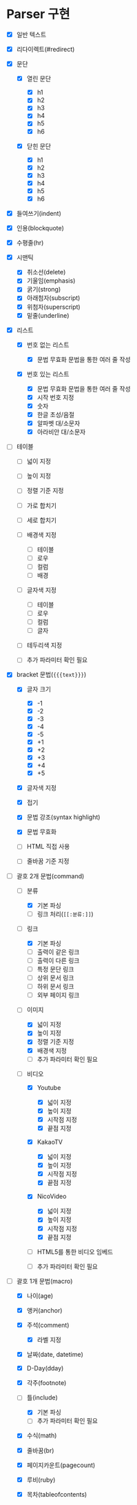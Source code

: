# Parser 구현

- [x] 일반 텍스트
- [x] 리다이렉트(#redirect)
- [x] 문단

  - [x] 열린 문단

    - [x] h1
    - [x] h2
    - [x] h3
    - [x] h4
    - [x] h5
    - [x] h6

  - [x] 닫힌 문단

    - [x] h1
    - [x] h2
    - [x] h3
    - [x] h4
    - [x] h5
    - [x] h6

- [x] 들여쓰기(indent)
- [x] 인용(blockquote)
- [x] 수평줄(hr)
- [x] 시맨틱

  - [x] 취소선(delete)
  - [x] 기울임(emphasis)
  - [x] 굵기(strong)
  - [x] 아래첨자(subscript)
  - [x] 위첨자(superscript)
  - [x] 밑줄(underline)

- [x] 리스트

  - [x] 번호 없는 리스트

    - [x] 문법 무효화 문법을 통한 여러 줄 작성

  - [x] 번호 있는 리스트

    - [x] 문법 무효화 문법을 통한 여러 줄 작성
    - [x] 시작 번호 지정
    - [x] 숫자
    - [x] 한글 초성/음절
    - [x] 알파벳 대/소문자
    - [x] 아라비안 대/소문자

- [ ] 테이블

  - [ ] 넓이 지정
  - [ ] 높이 지정
  - [ ] 정렬 기준 지정
  - [ ] 가로 합치기
  - [ ] 세로 합치기
  - [ ] 배경색 지정

    - [ ] 테이블
    - [ ] 로우
    - [ ] 컬럼
    - [ ] 배경

  - [ ] 글자색 지정

    - [ ] 테이블
    - [ ] 로우
    - [ ] 컬럼
    - [ ] 글자

  - [ ] 테두리색 지정
  - [ ] 추가 파라미터 확인 필요

- [x] bracket 문법(`{{{text}}}`)

  - [x] 글자 크기

    - [x] -1
    - [x] -2
    - [x] -3
    - [x] -4
    - [x] -5
    - [x] +1
    - [x] +2
    - [x] +3
    - [x] +4
    - [x] +5

  - [x] 글자색 지정
  - [x] 접기
  - [x] 문법 강조(syntax highlight)
  - [x] 문법 무효화
  - [ ] HTML 직접 사용
  - [ ] 줄바꿈 기준 지정

- [ ] 괄호 2개 문법(command)

  - [ ] 분류

    - [x] 기본 파싱
    - [ ] 링크 처리(`[[:분류:]]`)

  - [ ] 링크

    - [x] 기본 파싱
    - [ ] 출력이 같은 링크
    - [ ] 출력이 다른 링크
    - [ ] 특정 문단 링크
    - [ ] 상위 문서 링크
    - [ ] 하위 문서 링크
    - [ ] 외부 페이지 링크

  - [ ] 이미지

    - [x] 넓이 지정
    - [x] 높이 지정
    - [x] 정렬 기준 지정
    - [x] 배경색 지정
    - [ ] 추가 파라미터 확인 필요

  - [ ] 비디오

    - [x] Youtube

      - [x] 넓이 지정
      - [x] 높이 지정
      - [x] 시작점 지정
      - [x] 끝점 지정

    - [x] KakaoTV

      - [x] 넓이 지정
      - [x] 높이 지정
      - [x] 시작점 지정
      - [x] 끝점 지정

    - [x] NicoVideo

      - [x] 넓이 지정
      - [x] 높이 지정
      - [x] 시작점 지정
      - [x] 끝점 지정

    - [ ] HTML5를 통한 비디오 임베드
    - [ ] 추가 파라미터 확인 필요

- [ ] 괄호 1개 문법(macro)

  - [x] 나이(age)
  - [x] 앵커(anchor)
  - [x] 주석(comment)

    - [x] 라벨 지정

  - [x] 날짜(date, datetime)
  - [x] D-Day(dday)
  - [x] 각주(footnote)
  - [ ] 틀(include)

    - [x] 기본 파싱
    - [ ] 추가 파라미터 확인 필요

  - [x] 수식(math)
  - [x] 줄바꿈(br)
  - [x] 페이지카운트(pagecount)
  - [x] 루비(ruby)
  - [x] 목차(tableofcontents)

